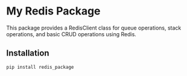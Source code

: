 # My Redis Package

This package provides a RedisClient class for queue operations, stack operations, and basic CRUD operations using Redis.

## Installation

```bash
pip install redis_package
